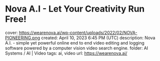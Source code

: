 # Nova A.I - Let Your Creativity Run Free!

cover: https://wearenova.ai/wp-content/uploads/2022/02/NOVA-PIONEERING.png
created: April 10, 2023 6:45 PM (UTC)
description: Nova A.I. - simple yet powerful online end to end video editing and logging software powered by a computer vision video search engine.
folder: AI Systems / AI | Video
tags: ai, video
url: https://wearenova.ai/
